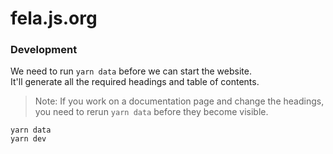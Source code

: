 # fela.js.org

### Development

We need to run `yarn data` before we can start the website. <br />
It'll generate all the required headings and table of contents.

> Note: If you work on a documentation page and change the headings, you need to rerun `yarn data` before they become visible.

```
yarn data
yarn dev
```
